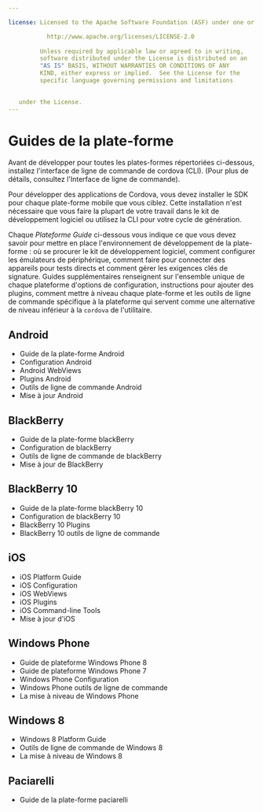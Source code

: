 ```yaml
---

license: Licensed to the Apache Software Foundation (ASF) under one or more contributor license agreements. See the NOTICE file distributed with this work for additional information regarding copyright ownership. The ASF licenses this file to you under the Apache License, Version 2.0 (the "License"); you may not use this file except in compliance with the License. You may obtain a copy of the License at

           http://www.apache.org/licenses/LICENSE-2.0
    
         Unless required by applicable law or agreed to in writing,
         software distributed under the License is distributed on an
         "AS IS" BASIS, WITHOUT WARRANTIES OR CONDITIONS OF ANY
         KIND, either express or implied.  See the License for the
         specific language governing permissions and limitations
    

   under the License.
---
```


# Guides de la plate-forme

Avant de développer pour toutes les plates-formes répertoriées ci-dessous, installez l'interface de ligne de commande de cordova (CLI). (Pour plus de détails, consultez l'Interface de ligne de commande).

Pour développer des applications de Cordova, vous devez installer le SDK pour chaque plate-forme mobile que vous ciblez. Cette installation n'est nécessaire que vous faire la plupart de votre travail dans le kit de développement logiciel ou utilisez la CLI pour votre cycle de génération.

Chaque *Plateforme Guide* ci-dessous vous indique ce que vous devez savoir pour mettre en place l'environnement de développement de la plate-forme : où se procurer le kit de développement logiciel, comment configurer les émulateurs de périphérique, comment faire pour connecter des appareils pour tests directs et comment gérer les exigences clés de signature. Guides supplémentaires renseignent sur l'ensemble unique de chaque plateforme d'options de configuration, instructions pour ajouter des plugins, comment mettre à niveau chaque plate-forme et les outils de ligne de commande spécifique à la plateforme qui servent comme une alternative de niveau inférieur à la `cordova` de l'utilitaire.

## Android

*   Guide de la plate-forme Android
*   Configuration Android
*   Android WebViews
*   Plugins Android
*   Outils de ligne de commande Android
*   Mise à jour Android

## BlackBerry

*   Guide de la plate-forme blackBerry
*   Configuration de blackBerry
*   Outils de ligne de commande de blackBerry
*   Mise à jour de BlackBerry

## BlackBerry 10

*   Guide de la plate-forme blackBerry 10
*   Configuration de blackBerry 10
*   BlackBerry 10 Plugins
*   BlackBerry 10 outils de ligne de commande

## iOS

*   iOS Platform Guide
*   iOS Configuration
*   iOS WebViews
*   iOS Plugins
*   iOS Command-line Tools
*   Mise à jour d'iOS

## Windows Phone

*   Guide de plateforme Windows Phone 8
*   Guide de plateforme Windows Phone 7
*   Windows Phone Configuration
*   Windows Phone outils de ligne de commande
*   La mise à niveau de Windows Phone

## Windows 8

*   Windows 8 Platform Guide
*   Outils de ligne de commande de Windows 8
*   La mise à niveau de Windows 8

## Paciarelli

*   Guide de la plate-forme paciarelli